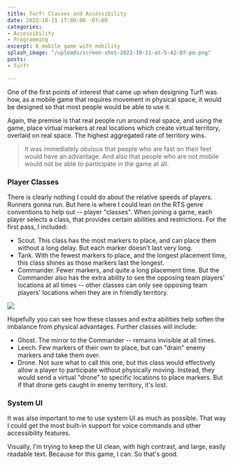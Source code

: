```yaml
---
title: Turf! Classes and Accessibility
date: 2022-10-11 17:00:00 -07:00
categories:
- Accessibility
- Programming
excerpt: A mobile game with mobility
splash_image: "/uploads/screen-shot-2022-10-11-at-5-42-07-pm.png"
posts:
- Turf!

---
```


One of the first points of interest that came up when designing Turf! was how, as a mobile game that requires movement in physical space, it would be designed so that most people would be able to use it.

Again, the premise is that real people run around real space, and using the game, place virtual markers at real locations which create virtual territory, overlaid on real space. The highest aggregated rate of territory wins.

> It was immediately obvious that people who are fast on their feet would have an advantage. And also that people who are not mobile would not be able to participate in the game at all.

### Player Classes

There is clearly nothing I could do about the relative speeds of players. Runners gonna run. But here is where I could lean on the RTS genre conventions to help out -- player "classes". When joining a game, each player selects a class, that provides certain abilities and restrictions. For the first pass, I included:

* Scout. This class has the most markers to place, and can place them without a long delay. But each marker doesn't last very long.
* Tank. With the fewest markers to place, and the longest placement time, this class shines as those markers last the longest.
* Commander. Fewer markers, and quite a long placement time. But the Commander also has the extra ability to see the opposing team players' locations at all times -- other classes can only see opposing team players' locations when they are in friendly territory.

![](/uploads/screen-shot-2022-10-11-at-5-54-26-pm.png)

Hopefully you can see how these classes and extra abilities help soften the imbalance from physical advantages. Further classes will include:

* Ghost. The mirror to the Commander -- remains invisible at all times.
* Leech. Few markers of their own to place, but can "drain" enemy markers and take them over.
* Drone. Not sure what to call this one, but this class would effectively allow a player to participate without physically moving. Instead, they would send a virtual "drone" to specific locations to place markers. But if that drone gets caught in enemy territory, it's lost.

### System UI

It was also important to me to use system UI as much as possible. That way I could get the most built-in support for voice commands and other accessibility features.

Visually, I'm trying to keep the UI clean, with high contrast, and large, easily readable text. Because for this game, I can. So that's good.